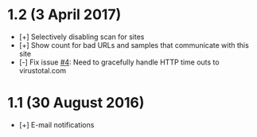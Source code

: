 # 1.2 (3 April 2017)

* [+] Selectively disabling scan for sites
* [+] Show count for bad URLs and samples that communicate with this site
* [-] Fix issue [\#4](https://github.com/plesk/ext-website-virus-check/issues/4): Need to gracefully handle HTTP time outs to virustotal.com

# 1.1 (30 August 2016)

* [+] E-mail notifications
